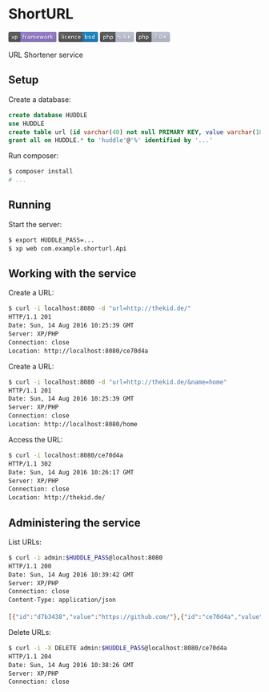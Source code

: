 ShortURL
========

[![Uses XP Framework](https://raw.githubusercontent.com/xp-framework/web/master/static/xp-framework-badge.png)](https://github.com/xp-framework/core)
[![BSD Licence](https://raw.githubusercontent.com/xp-framework/web/master/static/licence-bsd.png)](https://github.com/xp-framework/core/blob/master/LICENCE.md)
[![Required PHP 5.6+](https://raw.githubusercontent.com/xp-framework/web/master/static/php-5_6plus.png)](http://php.net/)
[![Supports PHP 7.0+](https://raw.githubusercontent.com/xp-framework/web/master/static/php-7_0plus.png)](http://php.net/)

URL Shortener service

Setup
-----
Create a database:

```sql
create database HUDDLE
use HUDDLE
create table url (id varchar(40) not null PRIMARY KEY, value varchar(1024))
grant all on HUDDLE.* to 'huddle'@'%' identified by '...'
```

Run composer:

```sh
$ composer install
# ...
```

Running
-------
Start the server:

```sh
$ export HUDDLE_PASS=...
$ xp web com.example.shorturl.Api
```

Working with the service
------------------------

Create a URL:

```sh
$ curl -i localhost:8080 -d "url=http://thekid.de/"
HTTP/1.1 201
Date: Sun, 14 Aug 2016 10:25:39 GMT
Server: XP/PHP
Connection: close
Location: http://localhost:8080/ce70d4a
```

Create a URL:

```sh
$ curl -i localhost:8080 -d "url=http://thekid.de/&name=home"
HTTP/1.1 201
Date: Sun, 14 Aug 2016 10:25:39 GMT
Server: XP/PHP
Connection: close
Location: http://localhost:8080/home
```


Access the URL:

```sh
$ curl -i localhost:8080/ce70d4a
HTTP/1.1 302
Date: Sun, 14 Aug 2016 10:26:17 GMT
Server: XP/PHP
Connection: close
Location: http://thekid.de/
```

Administering the service
-------------------------

List URLs:

```sh
$ curl -i admin:$HUDDLE_PASS@localhost:8080
HTTP/1.1 200
Date: Sun, 14 Aug 2016 10:39:42 GMT
Server: XP/PHP
Connection: close
Content-Type: application/json

[{"id":"d7b3438","value":"https://github.com/"},{"id":"ce70d4a","value":"http://thekid.de/"}]
```

Delete URLs:

```sh
$ curl -i -X DELETE admin:$HUDDLE_PASS@localhost:8080/ce70d4a
HTTP/1.1 204
Date: Sun, 14 Aug 2016 10:38:26 GMT
Server: XP/PHP
Connection: close
```